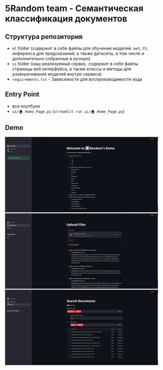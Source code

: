 # 5Random team - Семантическая классификация документов

## Структура репозитория
- `ml` folder (содержит в себе файлы для обучения моделей: `me5`, `t5`; инференса для предсказаний; а также датасеты, в том числе и дополнительно собранные в ручную)
- `ui` folder (наш реализуемый сервис. содержит в себе файлы страницы веб интерфейса, а также классы и методы для разворачивания моделей внутри сервиса)
- `requirements.txt` - Зависимости для воспроизводимости кода

## Entry Point
- все ноутбуки
- `ui/🏠_Home_Page.py` (`streamlit run ui/🏠_Home_Page.py`)

## Demo

<img src="pics/1.png"/>

<img src="pics/2.png"/>

<img src="pics/3.png"/>
